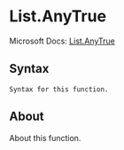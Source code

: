 ---
---

# List.AnyTrue

Microsoft Docs: [List.AnyTrue](https://docs.microsoft.com/en-us/powerquery-m/list-anytrue)

## Syntax

```
Syntax for this function.
```

## About

About this function.

